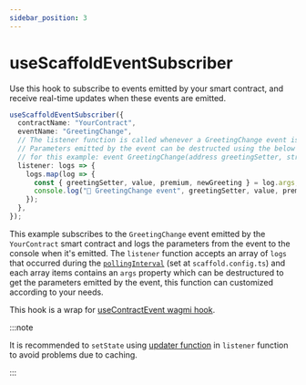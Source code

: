 ```yaml
---
sidebar_position: 3
---
```


# useScaffoldEventSubscriber

Use this hook to subscribe to events emitted by your smart contract, and receive real-time updates when these events are emitted.

```ts
useScaffoldEventSubscriber({
  contractName: "YourContract",
  eventName: "GreetingChange",
  // The listener function is called whenever a GreetingChange event is emitted by the contract.
  // Parameters emitted by the event can be destructed using the below example
  // for this example: event GreetingChange(address greetingSetter, string newGreeting, bool premium, uint256 value);
  listener: logs => {
    logs.map(log => {
      const { greetingSetter, value, premium, newGreeting } = log.args;
      console.log("📡 GreetingChange event", greetingSetter, value, premium, newGreeting);
    });
  },
});
```

This example subscribes to the `GreetingChange` event emitted by the `YourContract` smart contract and logs the parameters from the event to the console when it's emitted. The `listener` function accepts an array of `logs` that occurred during the [`pollingInterval`](/deploying/deploy-nextjs-app#--pollinginterval) (set at `scaffold.config.ts`) and each array items contains an `args` property which can be destructured to get the parameters emitted by the event, this function can customized according to your needs.

This hook is a wrap for [useContractEvent wagmi hook](https://wagmi.sh/react/hooks/useContractEvent).

:::note

It is recommended to `setState` using [updater function](https://react.dev/reference/react/useState#updating-state-based-on-the-previous-state) in `listener` function to avoid problems due to caching.

:::
